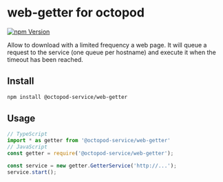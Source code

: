 # web-getter for octopod

[![npm Version](https://img.shields.io/npm/v/@octopod-service/web-getter.svg)](https://www.npmjs.com/package/@octopod-service/web-getter)

Allow to download with a limited frequency a web page. It will queue a request to the service (one queue per hostname) and execute it when the timeout has been reached.

## Install

```bash
npm install @octopod-service/web-getter
```

## Usage

```javascript
// TypeScript
import * as getter from '@octopod-service/web-getter'
// JavaScript
const getter = require('@octopod-service/web-getter');

const service = new getter.GetterService('http://...');
service.start();
```
